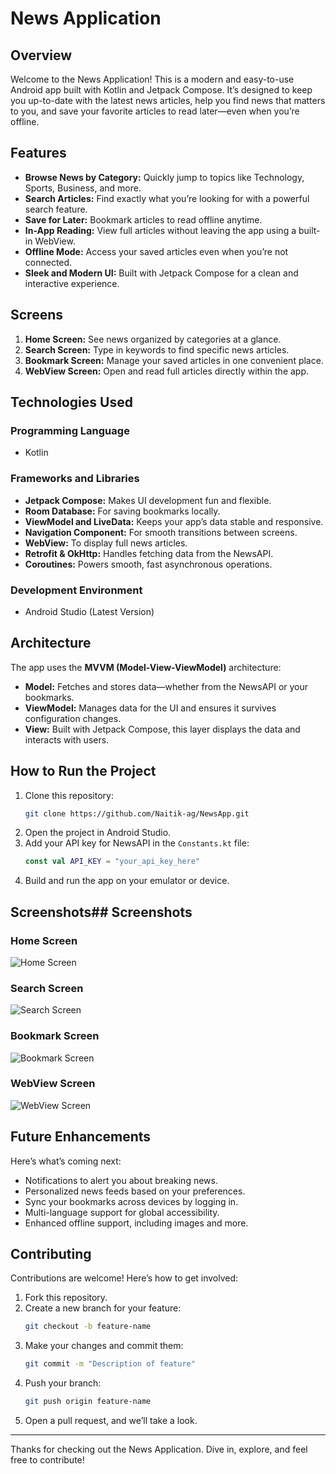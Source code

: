 # News Application

## Overview
Welcome to the News Application! This is a modern and easy-to-use Android app built with Kotlin and Jetpack Compose. It’s designed to keep you up-to-date with the latest news articles, help you find news that matters to you, and save your favorite articles to read later—even when you’re offline. 

## Features
- **Browse News by Category:** Quickly jump to topics like Technology, Sports, Business, and more.
- **Search Articles:** Find exactly what you’re looking for with a powerful search feature.
- **Save for Later:** Bookmark articles to read offline anytime.
- **In-App Reading:** View full articles without leaving the app using a built-in WebView.
- **Offline Mode:** Access your saved articles even when you’re not connected.
- **Sleek and Modern UI:** Built with Jetpack Compose for a clean and interactive experience.

## Screens
1. **Home Screen:** See news organized by categories at a glance.
2. **Search Screen:** Type in keywords to find specific news articles.
3. **Bookmark Screen:** Manage your saved articles in one convenient place.
4. **WebView Screen:** Open and read full articles directly within the app.

## Technologies Used
### Programming Language
- Kotlin

### Frameworks and Libraries
- **Jetpack Compose:** Makes UI development fun and flexible.
- **Room Database:** For saving bookmarks locally.
- **ViewModel and LiveData:** Keeps your app’s data stable and responsive.
- **Navigation Component:** For smooth transitions between screens.
- **WebView:** To display full news articles.
- **Retrofit & OkHttp:** Handles fetching data from the NewsAPI.
- **Coroutines:** Powers smooth, fast asynchronous operations.

### Development Environment
- Android Studio (Latest Version)

## Architecture
The app uses the **MVVM (Model-View-ViewModel)** architecture:
- **Model:** Fetches and stores data—whether from the NewsAPI or your bookmarks.
- **ViewModel:** Manages data for the UI and ensures it survives configuration changes.
- **View:** Built with Jetpack Compose, this layer displays the data and interacts with users.

## How to Run the Project
1. Clone this repository:
   ```bash
   git clone https://github.com/Naitik-ag/NewsApp.git
   ```
2. Open the project in Android Studio.
3. Add your API key for NewsAPI in the `Constants.kt` file:
   ```kotlin
   const val API_KEY = "your_api_key_here"
   ```
4. Build and run the app on your emulator or device.

## Screenshots## Screenshots

### Home Screen
![Home Screen](screenshots/home_screen.jpeg)

### Search Screen
![Search Screen](screenshots/search_screen.jpeg)

### Bookmark Screen
![Bookmark Screen](screenshots/bookmark_screen.jpeg)

### WebView Screen
![WebView Screen](screenshots/webview_screen.jpeg)


## Future Enhancements
Here’s what’s coming next:
- Notifications to alert you about breaking news.
- Personalized news feeds based on your preferences.
- Sync your bookmarks across devices by logging in.
- Multi-language support for global accessibility.
- Enhanced offline support, including images and more.

## Contributing
Contributions are welcome! Here’s how to get involved:
1. Fork this repository.
2. Create a new branch for your feature:
   ```bash
   git checkout -b feature-name
   ```
3. Make your changes and commit them:
   ```bash
   git commit -m "Description of feature"
   ```
4. Push your branch:
   ```bash
   git push origin feature-name
   ```
5. Open a pull request, and we’ll take a look.

---
Thanks for checking out the News Application. Dive in, explore, and feel free to contribute!
